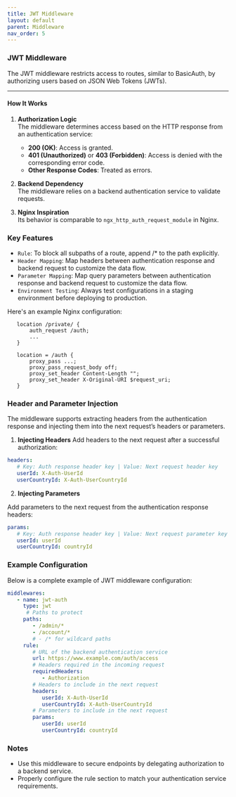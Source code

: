 ```yaml
---
title: JWT Middleware
layout: default
parent: Middleware
nav_order: 5
---
```



### JWT Middleware

The JWT middleware restricts access to routes, similar to BasicAuth, by authorizing users based on JSON Web Tokens (JWTs).

---

#### How It Works

1. **Authorization Logic**  
   The middleware determines access based on the HTTP response from an authentication service:
   - **200 (OK)**: Access is granted.
   - **401 (Unauthorized)** or **403 (Forbidden)**: Access is denied with the corresponding error code.
   - **Other Response Codes**: Treated as errors.

2. **Backend Dependency**  
   The middleware relies on a backend authentication service to validate requests.

3. **Nginx Inspiration**  
   Its behavior is comparable to `ngx_http_auth_request_module` in Nginx.

### Key Features
- `Rule`: To block all subpaths of a route, append /* to the path explicitly.
- `Header Mapping`: Map headers between authentication response and backend request to customize the data flow.
- `Parameter Mapping`: Map query parameters between authentication response and backend request to customize the data flow.
- `Environment Testing`: Always test configurations in a staging environment before deploying to production.

Here's an example Nginx configuration:

```
   location /private/ {
       auth_request /auth;
       ...
   }

   location = /auth {
       proxy_pass ...;
       proxy_pass_request_body off;
       proxy_set_header Content-Length "";
       proxy_set_header X-Original-URI $request_uri;
   }
```

### Header and Parameter Injection

The middleware supports extracting headers from the authentication response and injecting them into the next request’s headers or parameters.

1. **Injecting Headers**
   Add headers to the next request after a successful authorization:

```yaml
headers:
   # Key: Auth response header key | Value: Next request header key
   userId: X-Auth-UserId
   userCountryId: X-Auth-UserCountryId
```

2. **Injecting Parameters**

Add parameters to the next request from the authentication response headers:

```yaml
params:
   # Key: Auth response header key | Value: Next request parameter key
   userId: userId
   userCountryId: countryId
```

### Example Configuration

Below is a complete example of JWT middleware configuration:

```yaml
middlewares:
   - name: jwt-auth
     type: jwt
      # Paths to protect
     paths:
        - /admin/*
        - /account/*
        # - /* for wildcard paths
     rule:
        # URL of the backend authentication service
        url: https://www.example.com/auth/access
        # Headers required in the incoming request
        requiredHeaders:
           - Authorization
        # Headers to include in the next request
        headers:
           userId: X-Auth-UserId
           userCountryId: X-Auth-UserCountryId
        # Parameters to include in the next request
        params:
           userId: userId
           userCountryId: countryId

```

### Notes

- Use this middleware to secure endpoints by delegating authorization to a backend service.
- Properly configure the rule section to match your authentication service requirements.